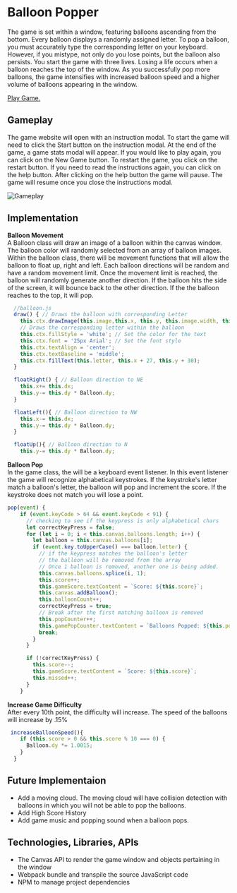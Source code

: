 # Balloon Popper  
  
The game is set within a window, featuring balloons ascending from the bottom. Every balloon displays a randomly assigned letter. To pop a balloon, you must accurately type the corresponding letter on your keyboard. However, if you mistype, not only do you lose points, but the balloon also persists. You start the game with three lives. Losing a life occurs when a balloon reaches the top of the window. As you successfully pop more balloons, the game intensifies with increased balloon speed and a higher volume of balloons appearing in the window.

[Play Game.](https://mujahed-a1i.github.io/Balloon-Popper)

## Gameplay
The game website will open with an instruction modal. To start the game will need to click the Start button on the instruction modal. At the end of the game, a game stats modal will appear. If you would like to play again, you can click on the New Game button. To restart the game, you click on the restart button. If you need to read the instructions again, you can click on the help button. After clicking on the help button the game will pause. The game will resume once you close the instructions modal.
 
![Gameplay](assets/gameplay/gameplay.gif)

## Implementation
**Balloon Movement**  
A Balloon class will draw an image of a balloon within the canvas window. The balloon color will randomly selected from an array of balloon images. Within the balloon class, there will be movement functions that will allow the balloon to float up, right and left. Each balloon directions will be random and have a random movement limit. Once the movement limit is reached, the balloon will randomly generate another direction. If the balloon hits the side of the screen, it will bounce back to the other direction. If the the balloon reaches to the top, it will pop. 

```javascript
  //balloon.js
  draw() { // Draws the balloon with corresponding Letter
    this.ctx.drawImage(this.image,this.x, this.y, this.image.width, this.image.height);
    // Draws the corresponding letter within the balloon
    this.ctx.fillStyle = 'white'; // Set the color for the text
    this.ctx.font = '25px Arial'; // Set the font style
    this.ctx.textAlign = 'center';
    this.ctx.textBaseline = 'middle';
    this.ctx.fillText(this.letter, this.x + 27, this.y + 30);
  }

  floatRight() { // Balloon direction to NE
    this.x+= this.dx;
    this.y-= this.dy * Balloon.dy;
  }

  floatLeft(){ // Balloon direction to NW
    this.x-= this.dx;
    this.y-= this.dy * Balloon.dy;
  }

  floatUp(){ // Balloon direction to N
    this.y-= this.dy * Balloon.dy;
```
**Balloon Pop**  
In the game class, the will be a keyboard event listener. In this event listener the game will recognize alphabetical keystrokes. If the keystroke's letter match a balloon's letter, the balloon will pop and increment the score. If the keystroke does not match you will lose a point.  
```javascript
pop(event) {
    if (event.keyCode > 64 && event.keyCode < 91) {
      // checking to see if the keypress is only alphabetical chars
      let correctKeyPress = false;
      for (let i = 0; i < this.canvas.balloons.length; i++) {
        let balloon = this.canvas.balloons[i];
        if (event.key.toUpperCase() === balloon.letter) {
          // if the keypress matches the balloon's letter
          // the balloon will be removed from the array
          // Once 1 balloon is removed, another one is being added.
          this.canvas.balloons.splice(i, 1);
          this.score++;
          this.gameScore.textContent = `Score: ${this.score}`;
          this.canvas.addBalloon();
          this.balloonCount++;
          correctKeyPress = true;
          // Break after the first matching balloon is removed
          this.popCounter++;
          this.gamePopCounter.textContent = `Balloons Popped: ${this.popCounter}`;
          break; 
        } 
      }

      if (!correctKeyPress) {
        this.score--;
        this.gameScore.textContent = `Score: ${this.score}`;
        this.missed++;
      }
    }
```

**Increase Game Difficulty**  
After every 10th point, the difficulty will increase. The speed of the balloons will increase by .15% 
```javascript
 increaseBalloonSpeed(){
    if (this.score > 0 && this.score % 10 === 0) {
      Balloon.dy *= 1.0015;
    }
  }
```
<!-- ## Wireframe  
![Wireframe](assets/readme/wireframe.png) -->

## Future Implementaion
- Add a moving cloud. The moving cloud will have collision detection with balloons in which you will not be able to pop the balloons.
- Add High Score History
- Add game music and popping sound when a balloon pops.

<!-- In addition, this project will include:  
- A production README -->

  
## Technologies, Libraries, APIs
- The Canvas API to render the game window and objects pertaining in the window
- Webpack bundle and transpile the source JavaScript code
- NPM to manage project dependencies
<!-- 
## Implementation Timeline  
- Thursday & Friday: Setup the project by getting webpack operational. Ensuring the canvas window and balloons appears on the screen, and familiarize myself with the Canvas API
- Weekend: Implementing the game rules to Balloon Popper and adding player controls
- Monday: Implementing color schemes through CSS -->








